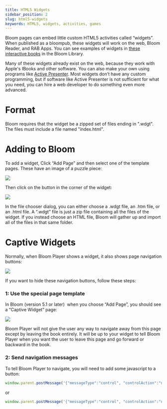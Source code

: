```yaml
---
title: HTML5 Widgets
sidebar_position: 2
slug: html5-widgets
keywords: HTML5, widgets, activities, games
---
```



Bloom  pages can embed little custom HTML5 activities called “widgets”. When published as a bloompub, these widgets will work on the web, Bloom Reader, and RAB Apps. You can see examples of widgets in [these interactive books](https://bloomlibrary.org/activities/books-with-widgets) in the Bloom Library.

Many of these widgets already exist on the web, because they work with Apple's IBooks and other software. You can also make your own using programs like [Active Presenter](https://atomisystems.com/activepresenter/). Most widgets don’t have any custom programming, but if software like Active Presenter is not sufficient for what you need, you can hire a web developer to do something even more advanced.

# Format

Bloom requires that the widget be a zipped set of files ending in ".wdgt". The files must include a file named "index.html".

# Adding to Bloom

To add a widget, Click “Add Page” and then select one of the template pages. These have an image of a puzzle piece:

![](/notion_imgs/407199131.png)

Then click on the button in the corner of the widget:

![](/notion_imgs/431553782.png)

In the file chooser dialog, you can either choose a .wdgt file, an .htm file, or an .html file. A “.wdgt” file is just a zip file containing all the files of the widget. If you instead choose an HTML file, Bloom will gather up and import all of the files in that same folder.

# Captive Widgets

Normally, when Bloom Player shows a widget, it also shows page navigation buttons:

![](/notion_imgs/346919601.png)

If you want to hide these navigation buttons, follow these steps:

### 1: Use the special page template

In Bloom (version 5.1 or later)  when you choose “Add Page”, you should see a “Captive Widget” page:

![](/notion_imgs/729849789.png)

Bloom Player will not give the user any way to navigate away from this page except by leaving the book entirely. It will be up to your widget to tell Bloom Player when you want the user to leave this page and go forward or backward in the book.

### 2: Send navigation messages

To tell Bloom Player to navigate, you will need to add some javascript to a button:

```javascript
window.parent.postMessage('{"messageType":"control", "controlAction":"navigate-to-previous-page"}',"*");
```

or

```javascript
window.parent.postMessage('{"messageType":"control", "controlAction":"navigate-to-next-page"}',"*");
```
